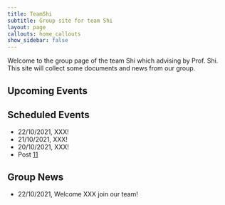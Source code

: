```yaml
---
title: TeamShi
subtitle: Group site for team Shi
layout: page
callouts: home_callouts
show_sidebar: false
---
```


Welcome to the group page of the team Shi which advising by Prof. Shi. This site will collect some documents and news from our group.


## Upcoming Events


## Scheduled Events


* 22/10/2021, XXX!
* 21/10/2021, XXX!
* 20/10/2021, XXX!
* Post [11](https://rubygems.org/gems/bulma-clean-theme)

## Group News

- 22/10/2021, Welcome XXX join our team!